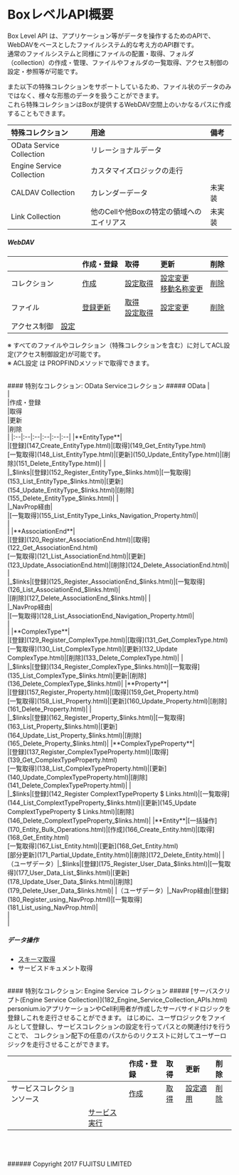 # BoxレベルAPI概要
Box Level API は、アプリケーション等がデータを操作するためのAPIで、WebDAVをベースとしたファイルシステム的な考え方のAPI群です。  
通常のファイルシステムと同様にファイルの配置・取得、フォルダ（collection）の作成・管理、ファイルやフォルダの一覧取得、アクセス制御の設定・参照等が可能です。

また以下の特殊コレクションをサポートしているため、ファイル状のデータのみではなく、様々な形態のデータを扱うことができます。  
これら特殊コレクションはBoxが提供するWebDAV空間上のいかなるパスに作成することもできます。

|特殊コレクション<br>|用途<br>|備考<br>|
|:--|:--|:--|
|OData Service Collection<br>|リレーショナルデータ<br>|<br>|
|Engine Service Collection<br>|カスタマイズロジックの走行<br>|<br>|
|CALDAV Collection<br>|カレンダーデータ<br>|未実装<br>|
|Link Collection<br>|他のCellや他Boxの特定の領域へのエイリアス<br>|未実装<br>|

##### WebDAV
|<br>|<br>|作成・登録<br>|取得<br>|更新<br>|削除<br>|
|:--|:--|:--|:--|:--|:--|
|コレクション|<br>|[作成](109_Create_Collection.html)|[設定取得](110_Get_Property.html)|[設定変更](109_Create_Collection.html)<br>[移動名称変更](501_Update_Move_Collection.html)|[削除](112_Delete_Collection.html)|
|ファイル|<br>|[登録更新](114_Register_and_Update_WebDAV.html)|[取得](113_Get_WebDav.html)<br>[設定取得](110_Get_Property.html)|[設定変更](111_Change_Property.html)|[削除](116_Delete_WebDAV.html)|
|アクセス制御|[設定](117_Configure_Access_Control.html)|<br>|<br>|<br>|<br>|

※ すべてのファイルやコレクション（特殊コレクションを含む）に対してACL設定(アクセス制御設定)が可能です。  
※ ACL設定 は PROPFINDメソッドで取得できます。

<br>
#### 特別なコレクション: OData Serviceコレクション
##### OData
|<br>|<br>|作成・登録<br>|取得<br>|更新<br>|削除<br>|
|:--|:--|:--|:--|:--|:--|
|**EntityType**|<br>|[登録](147_Create_EntityType.html)|[取得](149_Get_EntityType.html)<br>[一覧取得](148_List_EntityType.html)|[更新](150_Update_EntityType.html)|[削除](151_Delete_EntityType.html)|
|<br>|_$links|[登録](152_Register_EntityType_$links.html)|[一覧取得](153_List_EntityType_$links.html)|[更新](154_Update_EntityType_$links.html)|[削除](155_Delete_EntityType_$links.html)|
|<br>|_NavProp経由|<br>|[一覧取得](155_List_EntityType_Links_Navigation_Property.html)|<br>|<br>|
|**AssociationEnd**|<br>|[登録](120_Register_AssociationEnd.html)|[取得](122_Get_AssociationEnd.html)<br>[一覧取得](121_List_AssociationEnd.html)|[更新](123_Update_AssociationEnd.html)|[削除](124_Delete_AssociationEnd.html)|
|<br>|_$links|[登録](125_Register_AssociationEnd_$links.html)|[一覧取得](126_List_AssociationEnd_$links.html)|<br>|[削除](127_Delete_AssociationEnd_$links.html)|
|<br>|_NavProp経由|<br>|[一覧取得](128_List_AssociationEnd_Navigation_Property.html)|<br>|<br>|
|**ComplexType**|<br>|[登録](129_Register_ComplexType.html)|[取得](131_Get_ComplexType.html)<br>[一覧取得](130_List_ComplexType.html)|[更新](132_Update ComplexType.html)|[削除](133_Delete_ComplexType.html)|
|<br>|_$links|[登録](134_Register_ComplexType_$links.html)|[一覧取得](135_List_ComplexType_$links.html)|更新|[削除](136_Delete_ComplexType_$links.html)|
|**Property**|<br>|[登録](157_Register_Property.html)|[取得](159_Get_Property.html)<br>[一覧取得](158_List_Property.html)|[更新](160_Update_Property.html)|[削除](161_Delete_Property.html)|
|<br>|_$links|[登録](162_Register_Property_$links.html)|[一覧取得](163_List_Property_$links.html)|[更新](164_Update_List_Property_$links.html)|[削除](165_Delete_Property_$links.html)|
|**ComplexTypeProperty**|<br>|[登録](137_Register_ComplexTypeProperty.html)|[取得](139_Get_ComplexTypeProperty.html)<br>[一覧取得](138_List_ComplexTypeProperty.html)|[更新](140_Update_ComplexTypeProperty.html)|[削除](141_Delete_ComplexTypeProperty.html)|
|<br>|_$links|[登録](142_Register ComplextTypeProperty $ Links.html)|[一覧取得](144_List_ComplextTypeProperty_$links.html)|[更新](145_Update ComplextTypeProperty $ Links.html)|[削除](146_Delete_ComplextTypeProperty_$links.html)|
|**Entity**|[一括操作](170_Entity_Bulk_Operations.html)|[作成](166_Create_Entity.html)|[取得](168_Get_Entity.html)<br>[一覧取得](167_List_Entity.html)|[更新](168_Get_Entity.html)<br>[部分更新](171_Partial_Update_Entity.html)|[削除](172_Delete_Entity.html)|
|（ユーザデータ）|_$links|[登録](175_Register_User_Data_$links.html)|[一覧取得](177_User_Data_List_$links.html)|[更新](178_Update_User_Data_$links.html)|[削除](179_Delete_User_Data_$links.html)|
|（ユーザデータ）|_NavProp経由|[登録](180_Register_using_NavProp.html)|[一覧取得](181_List_using_NavProp.html)|<br>|<br>|

##### データ操作
* [スキーマ取得](172_Get_Schema.html)
* サービスドキュメント取得

<br>
#### 特別なコレクション: Engine Service コレクション
##### [サーバスクリプト(Engine Service Collection)](182_Engine_Service_Collection_APIs.html)
personium.ioアプリケーションやCell利用者が作成したサーバサイドロジックを登録しこれを走行させることができます。  
はじめに、ユーザロジックをファイルとして登録し、サービスコレクションの設定を行ってパスとの関連付けを行うことで、  
コレクション配下の任意のパスからのリクエストに対してユーザーロジックを走行させることができます。

|<br>|<br>|作成・登録<br>|取得<br>|更新<br>|削除<br>|
|:--|:--|:--|:--|:--|:--|
|サービスコレクションソース|<br>|[作成](184_Create_Service_Collection_Source.html)|[取得](185_List_Service_Collection_Source.html)|[設定適用](183_Configure_Service_Collection.html)|[削除](186_Delete_Service_Collection_Source.html)|
|<br>|[サービス実行](187_Service_Execution.html)<br>|<br>|<br>|<br>|<br>|
<br>
<br>
<br>
###### Copyright 2017    FUJITSU LIMITED
